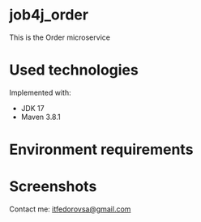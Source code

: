 # job4j_order
This is the Order microservice

# Used technologies

Implemented with:
<ul>
 <li>JDK 17</li>
 <li>Maven 3.8.1</li>
</ul>

# Environment requirements

# Screenshots

Contact me: itfedorovsa@gmail.com


